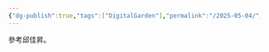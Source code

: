 ```yaml
---
{"dg-publish":true,"tags":["DigitalGarden"],"permalink":"/2025-05-04/","dgPassFrontmatter":true,"noteIcon":"","created":"2025-05-04T21:41:11.745+08:00","updated":"2025-05-05T17:12:37.412+08:00"}
---
```



參考邱佳昇。
